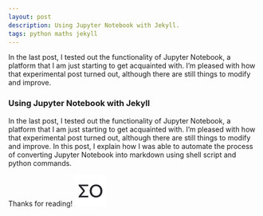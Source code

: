 ```yaml
---
layout: post
description: Using Jupyter Notebook with Jekyll.
tags: python maths jekyll
---
```


In the last post, I tested out the functionality of Jupyter Notebook, a platform that I am just starting to get acquainted with. I’m pleased with how that experimental post turned out, although there are still things to modify and improve.

### Using Jupyter Notebook with Jekyll

In the last post, I tested out the functionality of Jupyter Notebook, a platform that I am just starting to get acquainted with. I’m pleased with how that experimental post turned out, although there are still things to modify and improve. In this post, I explain how I was able to automate the process of converting Jupyter Notebook into markdown using shell script and python commands.

<p class="post-footer">Thanks for reading! <img src="/assets/images/assets/mo-144x144-white.png" alt="MO"></p>
